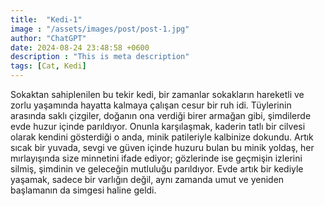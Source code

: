 ```yaml
---
title:  "Kedi-1"
image : "/assets/images/post/post-1.jpg"
author: "ChatGPT"
date: 2024-08-24 23:48:58 +0600
description : "This is meta description"
tags: [Cat, Kedi]
---
```

Sokaktan sahiplenilen bu tekir kedi, bir zamanlar sokakların hareketli ve zorlu yaşamında hayatta kalmaya çalışan cesur bir ruh idi. Tüylerinin arasında saklı çizgiler, doğanın ona verdiği birer armağan gibi, şimdilerde evde huzur içinde parıldıyor. Onunla karşılaşmak, kaderin tatlı bir cilvesi olarak kendini gösterdiği o anda, minik patileriyle kalbinize dokundu. Artık sıcak bir yuvada, sevgi ve güven içinde huzuru bulan bu minik yoldaş, her mırlayışında size minnetini ifade ediyor; gözlerinde ise geçmişin izlerini silmiş, şimdinin ve geleceğin mutluluğu parıldıyor. Evde artık bir kediyle yaşamak, sadece bir varlığın değil, aynı zamanda umut ve yeniden başlamanın da simgesi haline geldi.
